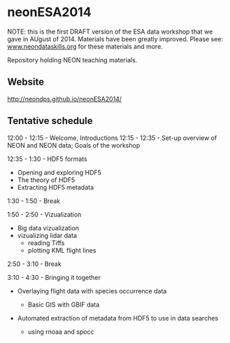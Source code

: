 neonESA2014
===========
NOTE: this is the first DRAFT version of the ESA data workshop that we gave in AUgust of 2014. Materials have been 
greatly improved. Please see: www.neondataskills.org for these materials and more.

Repository holding NEON teaching materials.

Website
------
http://neondps.github.io/neonESA2014/

Tentative schedule
------
12:00 - 12:15 - Welcome, Introductions
12:15 - 12:35 - Set-up overview of NEON and NEON data; Goals of the workshop

12:35 - 1:30 - HDF5 formats
* Opening and exploring HDF5
* The theory of HDF5
* Extracting HDF5 metadata

1:30 - 1:50 - Break

1:50 - 2:50 - Vizualization 
* Big data vizualization
* vizualizing lidar data
  * reading Tiffs
  * plotting KML flight lines

2:50 - 3:10 - Break

3:10 - 4:30 - Bringing it together
 
* Overlaying flight data with species occurrence data
  * Basic GIS with GBIF data

* Automated extraction of metadata from HDF5 to use in data searches
  * using rnoaa and spocc




